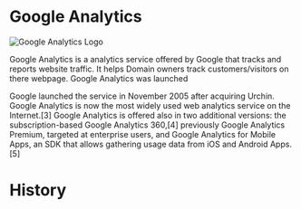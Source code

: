 # Google Analytics

![Google Analytics Logo](https://cdn.techadvisor.co.uk/cmsdata/features/3666560/is-google-analytics-down-main_thumb800.jpg)
 
Google Analytics is a analytics service offered by Google that tracks and reports website traffic. It helps Domain owners track customers/visitors on there webpage. Google Analytics was launched 



Google launched the service in November 2005 after acquiring Urchin. Google Analytics is now the most widely used web analytics service on the Internet.[3] Google Analytics is offered also in two additional versions: the subscription-based Google Analytics 360,[4] previously Google Analytics Premium, targeted at enterprise users, and Google Analytics for Mobile Apps, an SDK that allows gathering usage data from iOS and Android Apps.[5]
 
 # History
